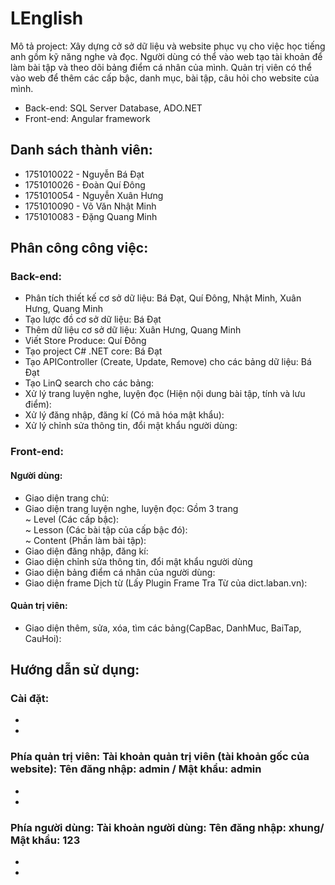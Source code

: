 # LEnglish

 Mô tả project: Xây dựng cở sở dữ liệu và website phục vụ cho việc học tiếng anh gồm kỹ năng nghe và đọc. Người dùng có thể vào web tạo tài khoản để làm bài tập và theo dõi bảng điểm cá nhân của mình. Quản trị viên có thể vào web để thêm các cấp bậc, danh mục, bài tập, câu hỏi cho website của mình.
+ Back-end: SQL Server Database, ADO.NET
+ Front-end: Angular framework

## Danh sách thành viên:
+ 1751010022 - Nguyễn Bá Đạt
+ 1751010026 - Đoàn Quí Đông
+ 1751010054 - Nguyễn Xuân Hưng
+ 1751010090 - Võ Văn Nhật Minh
+ 1751010083 - Đặng Quang Minh

## Phân công công việc:
### Back-end: 
 - Phân tích thiết kế cơ sở dữ liệu: Bá Đạt, Quí Đông, Nhật Minh, Xuân Hưng, Quang Minh
 - Tạo lược đồ cơ sở dữ liệu: Bá Đạt
 - Thêm dữ liệu cơ sở dữ liệu: Xuân Hưng, Quang Minh
 - Viết Store Produce: Quí Đông
 - Tạo project C# .NET core: Bá Đạt
 - Tạo APIController (Create, Update, Remove) cho các bảng dữ liệu: Bá Đạt
 - Tạo LinQ search cho các bảng: 
 - Xử lý trang luyện nghe, luyện đọc (Hiện nội dung bài tập, tính và lưu điểm):
 - Xử lý đăng nhập, đăng kí (Có mã hóa mật khẩu): 
 - Xử lý chỉnh sửa thông tin, đổi mật khẩu người dùng: 
### Front-end:
 #### Người dùng: 
  - Giao diện trang chủ:   
  - Giao diện trang luyện nghe, luyện đọc: Gồm 3 trang  
   ~ Level (Các cấp bậc):   
   ~ Lesson (Các bài tập của cấp bậc đó):    
   ~ Content (Phần làm bài tập):     
  - Giao diện đăng nhập, đăng kí:  
  - Giao diện chỉnh sửa thông tin, đổi mật khẩu người dùng  
  - Giao diện bảng điểm cá nhân của người dùng:  
  - Giao diện frame Dịch từ (Lấy Plugin Frame Tra Từ của dict.laban.vn):   
 #### Quản trị viên: 
  - Giao diện thêm, sửa, xóa, tìm các bảng(CapBac, DanhMuc, BaiTap, CauHoi):
## Hướng dẫn sử dụng:
 ### Cài đặt:
  - 
  - 
 ### Phía quản trị viên: Tài khoản quản trị viên (tài khoản gốc của website): Tên đăng nhập: admin / Mật khẩu: admin
  -
  -
 ### Phía người dùng: Tài khoản người dùng: Tên đăng nhập: xhung/ Mật khẩu: 123
  -
  - 
 
